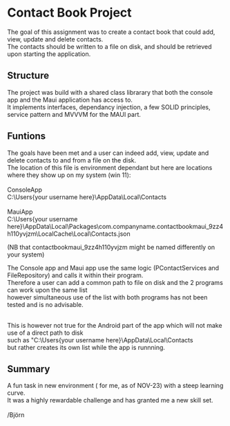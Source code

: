 # Contact Book Project
The goal of this assignment was to create a contact book that could add, view, update and delete contacts.<br>
The contacts should be written to a file on disk, and should be retrieved upon starting the application.<br>

## Structure
The project was build with a shared class librarary that both the console app and the Maui application has access to.<br>
It implements interfaces, dependancy injection, a few SOLID principles, service pattern and MVVVM for the MAUI part.<br>

## Funtions
The goals have been met and a user can indeed add, view, update and delete contacts to and from a file on the disk.<br>
The location of this file is environment dependant but here are locations where they show up on my system (win 11):<br><br>
ConsoleApp<br>
C:\Users\{your username here}\AppData\Local\Contacts<br><br>
MauiApp<br>
C:\Users\{your username here}\AppData\Local\Packages\com.companyname.contactbookmaui_9zz4h110yvjzm\LocalCache\Local\Contacts.json<br>

(NB that contactbookmaui_9zz4h110yvjzm might be named differently on your system)<br>

The Console app and Maui app use the same logic (PContactServices and FileRepository) and calls it within their program.<br>
Therefore a user can add a common path to file on disk and the 2 programs can work upon the same list<br>
however simultaneous use of the list with both programs has not been tested and is no advisable.<br><br>

This is however not true for the Android part of the app which will not make use of a direct path to disk<br>
such as "C:\Users\{your username here}\AppData\Local\Contacts<br>
but rather creates its own list while the app is runnning.

## Summary
A fun task in new environment ( for me, as of NOV-23) with a steep learning curve.<br>
It was a highly rewardable challenge and has granted me a new skill set.<br>
<br>
/Björn
